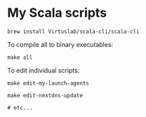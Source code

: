 # My Scala scripts

```
brew install Virtuslab/scala-cli/scala-cli
```

To compile all to binary executables:
```
make all
```

To edit individual scripts:
```
make edit-my-launch-agents

make edit-nextdns-update

# etc...
```
